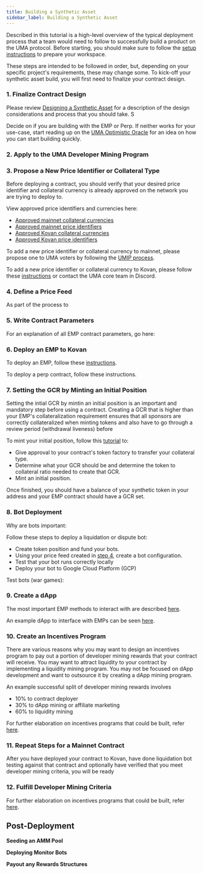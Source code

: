 ```yaml
---
title: Building a Synthetic Asset
sidebar_label: Building a Synthetic Asset
---
```


Described in this tutorial is a high-level overview of the typical deployment process that a team would need to follow to successfully build a product on the UMA protocol. Before starting, you should make sure to follow the [setup instructions](/developers/setup) to prepare your workspace. 

These steps are intended to be followed in order, but, depending on your specific project's requirements, these may change some. To kick-off your synthetic asset build, you will first need to finalize your contract design.

### 1. Finalize Contract Design

Please review [Designing a Synthetic Asset](/build-walkthrough/designing-synth) for a description of the design considerations and process that you should take. S


Decide on if you are building with the EMP or Perp. If neither works for your use-case, start reading up on the [UMA Optimistic Oracle](https://www.notion.so/Building-with-the-Optimistic-Oracle-7fc31aceba4348a188a393dfc0cc140b) for an idea on how you can start building quickly. 

### 2. Apply to the UMA Developer Mining Program
 
### 3. Propose a New Price Identifier or Collateral Type

Before deploying a contract, you should verify that your desired price identifier and collateral currency is already approved on the network you are trying to deploy to.

View approved price identifiers and currencies here:
- [Approved mainnet collateral currencies](/uma-tokenholders/adding-price-id#list-of-approved-collateral-currencies)
- [Approved mainnet price identifiers](/uma-tokenholders/adding-price-id#list-of-approved-price-identifiers)
- [Approved Kovan collateral currencies](https://thegraph.com/explorer/subgraph/umaprotocol/uma-kovan?query=Whitelisted%20Collateral%20Currencies)
- [Approved Kovan price identifiers](https://thegraph.com/explorer/subgraph/umaprotocol/uma-kovan?query=Pricefeed%20Identifiers)

To add a new price identifier or collateral currency to mainnet, please propose one to UMA voters by following the [UMIP process](/uma-tokenholders/umips).

To add a new price identifier or collateral currency to Kovan, please follow these [instructions](/build-walkthrough/new-params) or contact the UMA core team in Discord.

### 4. Define a Price Feed

As part of the process to 

### 5. Write Contract Parameters

For an explanation of all EMP contract parameters, go here:

### 6. Deploy an EMP to Kovan

To deploy an EMP, follow these [instructions](/build-walkthrough/emp-deployment).

To deploy a perp contract, follow these instructions.

### 7. Setting the GCR by Minting an Initial Position

Setting the intial GCR by mintin an initial position is an important and mandatory step before using a contract. Creating a GCR that is higher than your EMP's collateralization requirement ensures that all sponsors are correctly collateralized when minting tokens and also have to go through a review period (withdrawal liveness) before 

To mint your initial position, follow this [tutorial](/build-walkthrough/minting-etherscan) to:
- Give approval to your contract's token factory to transfer your collateral type.
- Determine what your GCR should be and determine the token to collateral ratio needed to create that GCR.
- Mint an initial position.

Once finished, you should have a balance of your synthetic token in your address and your EMP contract should have a GCR set. 

### 8. Bot Deployment

Why are bots important:

Follow these steps to deploy a liquidation or dispute bot:
- Create token position and fund your bots.
- Using your price feed created in [step 4](/build-walkthrough/build-process#4-define-a-price-feed), create a bot configuration.
- Test that your bot runs correctly locally
- Deploy your bot to Google Cloud Platform (GCP)

Test bots (war games):

### 9. Create a dApp

The most important EMP methods to interact with are described [here](/build-walkthrough/emp-interface).

An example dApp to interface with EMPs can be seen [here](https://github.com/UMAprotocol/emp-tools).

### 10. Create an Incentives Program

There are various reasons why you may want to design an incentives program to pay out a portion of developer mining rewards that your contract will receive. You may want to attract liquidity to your contract by implementing a liquidity mining program. You may not be focused on dApp development and want to outsource it by creating a dApp mining program. 

An example successful split of developer mining rewards involves

- 10% to contract deployer
- 30% to dApp mining or affiliate marketing
- 60% to liquidity mining

For further elaboration on incentives programs that could be built, refer [here](/developers/designing-incentives).

### 11. Repeat Steps for a Mainnet Contract

After you have deployed your contract to Kovan, have done liquidation bot testing against that contract and optionally have verified that you meet developer mining criteria, you will be ready 

### 12. Fulfill Developer Mining Criteria

For further elaboration on incentives programs that could be built, refer [here](/developers/designing-incentives).

## Post-Deployment

**Seeding an AMM Pool**

**Deploying Monitor Bots**

**Payout any Rewards Structures**